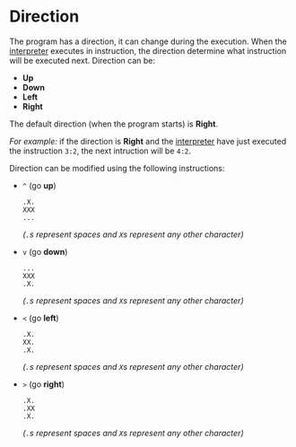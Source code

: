 # Direction

The program has a direction, it can change during the execution. When the [interpreter](interpreter.md) executes in instruction, the direction determine what instruction will be executed next. Direction can be:
  - **Up**
  - **Down**
  - **Left**
  - **Right**

The default direction (when the program starts) is **Right**.

*For example:* if the direction is **Right** and the [interpreter](interpreter.md) have just executed the instruction `3:2`, the next intruction will be `4:2`.

Direction can be modified using the following instructions:
  - `^` (go **up**)
    ```
    .X.
    XXX
    ...
    ```
    *(`.`s represent spaces and `X`s represent any other character)*

  - `v` (go **down**)
    ```
    ...
    XXX
    .X.
    ```
    *(`.`s represent spaces and `X`s represent any other character)*

  - `<` (go **left**)
    ```
    .X.
    XX.
    .X.
    ```
    *(`.`s represent spaces and `X`s represent any other character)*

  - `>` (go **right**)
    ```
    .X.
    .XX
    .X.
    ```
    *(`.`s represent spaces and `X`s represent any other character)*


